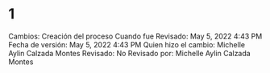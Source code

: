 # 1

Cambios: Creación del proceso
Cuando fue Revisado: May 5, 2022 4:43 PM
Fecha de  versión: May 5, 2022 4:43 PM
Quien hizo el cambio: Michelle Aylin Calzada Montes
Revisado: No
Revisado por: Michelle Aylin Calzada Montes